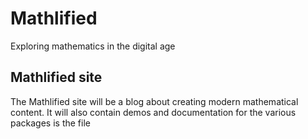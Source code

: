 # Mathlified

Exploring mathematics in the digital age

## Mathlified site

The Mathlified site will be a blog about creating
modern mathematical content. It will also contain
demos and documentation for the various packages
is the file
